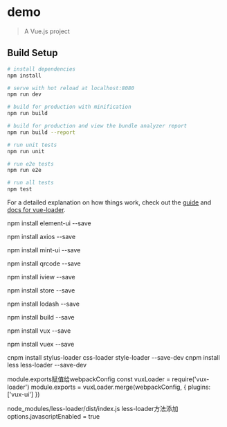 # demo

> A Vue.js project

## Build Setup

``` bash
# install dependencies
npm install

# serve with hot reload at localhost:8080
npm run dev

# build for production with minification
npm run build

# build for production and view the bundle analyzer report
npm run build --report

# run unit tests
npm run unit

# run e2e tests
npm run e2e

# run all tests
npm test
```

For a detailed explanation on how things work, check out the [guide](http://vuejs-templates.github.io/webpack/) and [docs for vue-loader](http://vuejs.github.io/vue-loader).

npm install element-ui --save

npm install axios --save

npm install mint-ui --save

npm install qrcode --save

npm install iview --save

npm install store --save

npm install lodash --save

npm install build --save

npm install vux --save

npm install vuex --save


cnpm install stylus-loader css-loader style-loader --save-dev
cnpm install less less-loader --save-dev


module.exports赋值给webpackConfig
const vuxLoader = require('vux-loader')
module.exports = vuxLoader.merge(webpackConfig, {
  plugins: ['vux-ui']
})


node_modules/less-loader/dist/index.js
less-loader方法添加options.javascriptEnabled = true
